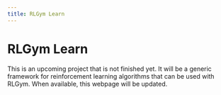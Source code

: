 ```yaml
---
title: RLGym Learn
---
```


# RLGym Learn
This is an upcoming project that is not finished yet. It will be a generic framework for reinforcement learning algorithms that can be used with RLGym. When available, this webpage will be updated.